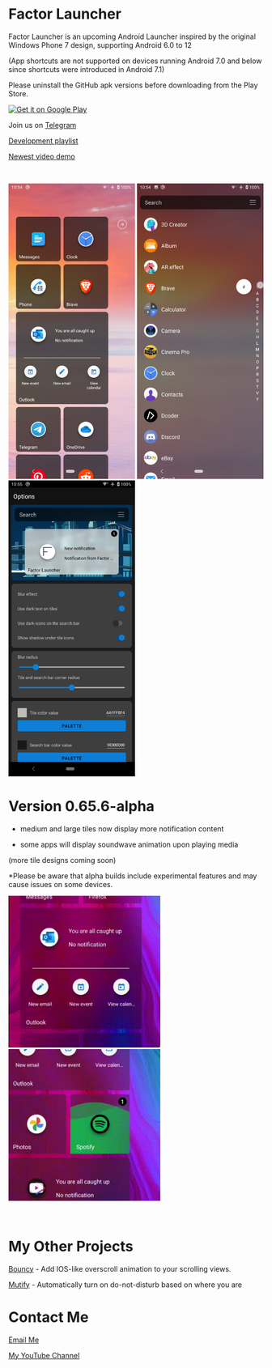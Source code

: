 # Factor Launcher

Factor Launcher is an upcoming Android Launcher inspired by the original Windows Phone 7 design, supporting Android 6.0 to 12

(App shortcuts are not supported on devices running Android 7.0 and below since shortcuts were introduced in Android 7.1)

Please uninstall the GitHub apk versions before downloading from the Play Store. 

<a href='https://play.google.com/store/apps/details?id=com.factor.launcher&pcampaignid=pcampaignidMKT-Other-global-all-co-prtnr-py-PartBadge-Mar2515-1'><img alt='Get it on Google Play' src='https://play.google.com/intl/en_us/badges/static/images/badges/en_badge_web_generic.png' width="200"/></a>

Join us on [Telegram](https://t.me/joinchat/GHNyjTyxQ3BwLxom)

[Development playlist](https://youtube.com/playlist?list=PLr2SUHRsQtUdnRM6PRxuPIfK48T5HyNsX)

[Newest video demo](https://youtu.be/AFXJ_Sbj8iU)

<p>&nbsp;</p>

<img src="./Images/FactorHomeScreen.png" width="250"/>  <img src="./Images/FactorAppDrawer.png" width="250"/>  <img src="./Images/FactorSettingsScreen.png" width="250"/>


# Version 0.65.6-alpha

- medium and large tiles now display more notification content

- some apps will display soundwave animation upon playing media 

(more tile designs coming soon)

*Please be aware that alpha builds include experimental features and may cause issues on some devices.

<img src="./Images/notification_display.gif" width="300"/>  <img src="./Images/media_tile_notification.gif" width="300"/> 

<p>&nbsp;</p>



# My Other Projects

[Bouncy](https://github.com/Valkriaine/bouncy/blob/master/README.md) - Add IOS-like overscroll animation to your scrolling views.

[Mutify](https://github.com/Valkriaine/Mutify) - Automatically turn on do-not-disturb based on where you are

# Contact Me

[Email Me](mailto:valkriaine@hotmail.com)

[My YouTube Channel](https://www.youtube.com/channel/UC8deY7v1W_NH3I5_f9ZVscw)
